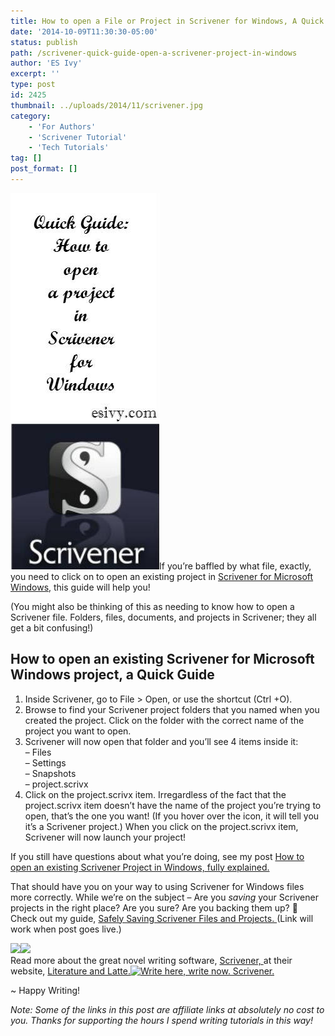 ```yaml
---
title: How to open a File or Project in Scrivener for Windows, A Quick Guide
date: '2014-10-09T11:30:30-05:00'
status: publish
path: /scrivener-quick-guide-open-a-scrivener-project-in-windows
author: 'ES Ivy'
excerpt: ''
type: post
id: 2425
thumbnail: ../uploads/2014/11/scrivener.jpg
category:
    - 'For Authors'
    - 'Scrivener Tutorial'
    - 'Tech Tutorials'
tag: []
post_format: []
---
```

![scrivener quick guide to open files](../uploads/2014/10/scriv-quick-open-238x602.jpg)If you’re baffled by what file, exactly, you need to click on to open an existing project in [Scrivener for Microsoft Windows,](http://www.amazon.com/gp/product/B0079KJB54/ref=as_li_qf_sp_asin_il_tl?ie=UTF8&camp=1789&creative=9325&creativeASIN=B0079KJB54&linkCode=as2&tag=esiv-20&linkId=C5TX4ZEFK5RLOVJO) this guide will help you!

(You might also be thinking of this as needing to know how to open a Scrivener file. Folders, files, documents, and projects in Scrivener; they all get a bit confusing!)

How to open an existing Scrivener for Microsoft Windows project, a Quick Guide
------------------------------------------------------------------------------

1. Inside Scrivener, go to File &gt; Open, or use the shortcut (Ctrl +O).
2. Browse to find your Scrivener project folders that you named when you created the project. Click on the folder with the correct name of the project you want to open.
3. Scrivener will now open that folder and you’ll see 4 items inside it:  
  – Files  
  – Settings  
  – Snapshots  
  – project.scrivx
4. Click on the project.scrivx item. Irregardless of the fact that the project.scrivx item doesn’t have the name of the project you’re trying to open, that’s the one you want! (If you hover over the icon, it will tell you it’s a Scrivener project.) When you click on the project.scrivx item, Scrivener will now launch your project!

If you still have questions about what you’re doing, see my post [How to open an existing Scrivener Project in Windows, fully explained.](http://192.168.1.34:4945/?p=2416)

That should have you on your way to using Scrivener for Windows files more correctly. While we’re on the subject – Are you *saving* your Scrivener projects in the right place? Are you sure? Are you backing them up? 🙂 Check out my guide, [Safely Saving Scrivener Files and Projects. ](http://192.168.1.34:4945/?p=2432)(Link will work when post goes live.)

[![](http://ws-na.amazon-adsystem.com/widgets/q?_encoding=UTF8&ASIN=B0079KJB54&Format=_SL250_&ID=AsinImage&MarketPlace=US&ServiceVersion=20070822&WS=1&tag=esiv-20)](http://www.amazon.com/gp/product/B0079KJB54/ref=as_li_tl?ie=UTF8&camp=1789&creative=9325&creativeASIN=B0079KJB54&linkCode=as2&tag=esiv-20&linkId=ZEGH5JY5M2H6PHYV)![](http://ir-na.amazon-adsystem.com/e/ir?t=esiv-20&l=as2&o=1&a=B0079KJB54)  
Read more about the great novel writing software, [Scrivener, ](http://www.amazon.com/gp/product/B0079KJB54/ref=as_li_qf_sp_asin_il_tl?ie=UTF8&camp=1789&creative=9325&creativeASIN=B0079KJB54&linkCode=as2&tag=esiv-20&linkId=C5TX4ZEFK5RLOVJO)at their website, [Literature and Latte.](http://www.literatureandlatte.com/scrivener.php "Scrivener")[![Write here, write now. Scrivener.](http://www.literatureandlatte.com/share_scrivener/WriteHereSmall.png)](http://www.literatureandlatte.com/scrivener.php)

~ Happy Writing!

*Note: Some of the links in this post are affiliate links at absolutely no cost to you. Thanks for supporting the hours I spend writing tutorials in this way!*